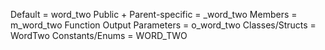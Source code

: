 Default = word_two
Public + Parent-specific = _word_two
Members = m_word_two
Function Output Parameters = o_word_two
Classes/Structs = WordTwo
Constants/Enums = WORD_TWO
